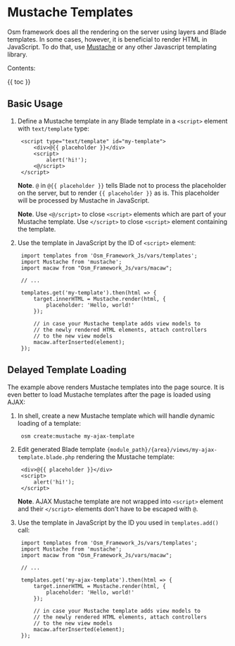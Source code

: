 # Mustache Templates

Osm framework does all the rendering on the server using layers and Blade templates. In some cases, however, it is beneficial to render HTML in JavaScript. To do that, use [Mustache](https://mustache.github.io/) or any other Javascript templating library.

Contents:

{{ toc }}

## Basic Usage

1. Define a Mustache template in any Blade template in a `<script>` element with `text/template` type:

        <script type="text/template" id="my-template">
            <div>@{{ placeholder }}</div>
            <script>
                alert('hi!');
            <@/script>
        </script> 

    **Note**. `@` in `@{{ placeholder }}` tells Blade not to process the placeholder on the server, but to render `{{ placeholder }}` as is. This placeholder will be processed by Mustache in JavaScript.

    **Note**. Use `<@/script>` to close `<script>` elements which are part of your Mustache template. Use `</script>` to close `<script>` element containing the template.   

2. Use the template in JavaScript by the ID of `<script>` element:

        import templates from 'Osm_Framework_Js/vars/templates';
        import Mustache from 'mustache';
        import macaw from "Osm_Framework_Js/vars/macaw";
        
        // ...
        
        templates.get('my-template').then(html => {
            target.innerHTML = Mustache.render(html, {
                placeholder: 'Hello, world!'
            });

            // in case your Mustache template adds view models to
            // the newly rendered HTML elements, attach controllers
            // to the new view models 
            macaw.afterInserted(element);
        });

## Delayed Template Loading

The example above renders Mustache templates into the page source. It is even better to load Mustache templates after the page is loaded using AJAX:  

1. In shell, create a new Mustache template which will handle dynamic loading of a template:

        osm create:mustache my-ajax-template
        
2. Edit generated Blade template `{module_path}/{area}/views/my-ajax-template.blade.php` rendering the Mustache template:

        <div>@{{ placeholder }}</div>
        <script>
            alert('hi!');
        </script>

    **Note**. AJAX Mustache template are not wrapped into `<script>` element and their `</script>` elements don't have to be escaped with `@`.
    
3. Use the template in JavaScript by the ID you used in `templates.add()` call:

        import templates from 'Osm_Framework_Js/vars/templates';
        import Mustache from 'mustache';
        import macaw from "Osm_Framework_Js/vars/macaw";
        
        // ...
        
        templates.get('my-ajax-template').then(html => {
            target.innerHTML = Mustache.render(html, {
                placeholder: 'Hello, world!'
            });

            // in case your Mustache template adds view models to
            // the newly rendered HTML elements, attach controllers
            // to the new view models 
            macaw.afterInserted(element);
        });
            